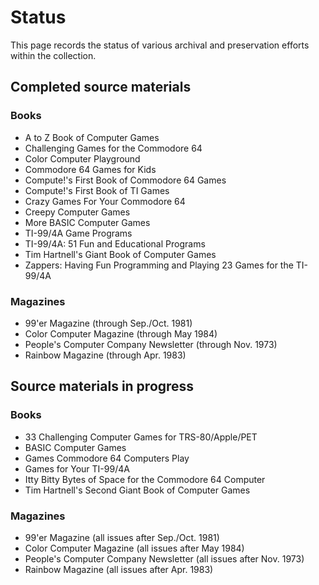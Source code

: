 # Status

This page records the status of various archival and preservation
efforts within the collection.

## Completed source materials

### Books

* A to Z Book of Computer Games
* Challenging Games for the Commodore 64
* Color Computer Playground
* Commodore 64 Games for Kids
* Compute!'s First Book of Commodore 64 Games
* Compute!'s First Book of TI Games
* Crazy Games For Your Commodore 64
* Creepy Computer Games
* More BASIC Computer Games
* TI-99/4A Game Programs
* TI-99/4A: 51 Fun and Educational Programs
* Tim Hartnell's Giant Book of Computer Games
* Zappers: Having Fun Programming and Playing 23 Games for the TI-99/4A

### Magazines

* 99'er Magazine (through Sep./Oct. 1981)
* Color Computer Magazine (through May 1984)
* People's Computer Company Newsletter (through Nov. 1973)
* Rainbow Magazine (through Apr. 1983)

## Source materials in progress

### Books

* 33 Challenging Computer Games for TRS-80/Apple/PET
* BASIC Computer Games
* Games Commodore 64 Computers Play
* Games for Your TI-99/4A
* Itty Bitty Bytes of Space for the Commodore 64 Computer
* Tim Hartnell's Second Giant Book of Computer Games

### Magazines

* 99'er Magazine (all issues after Sep./Oct. 1981)
* Color Computer Magazine (all issues after May 1984)
* People's Computer Company Newsletter (all issues after Nov. 1973)
* Rainbow Magazine (all issues after Apr. 1983)
